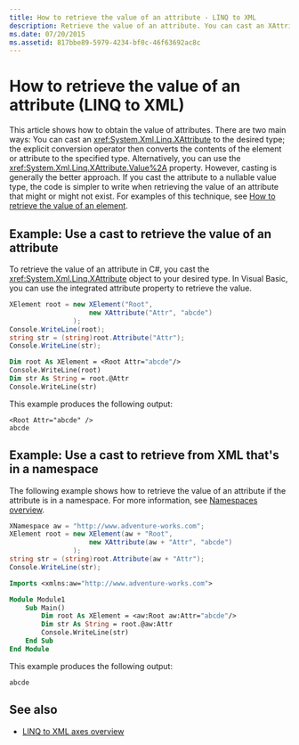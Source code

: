 ```yaml
---
title: How to retrieve the value of an attribute - LINQ to XML
description: Retrieve the value of an attribute. You can cast an XAttribute to the desired type, or use the XAttribute.Value property.
ms.date: 07/20/2015
ms.assetid: 817bbe89-5979-4234-bf0c-46f63692ac8c
---
```


# How to retrieve the value of an attribute (LINQ to XML)

This article shows how to obtain the value of attributes. There are two main ways: You can cast an <xref:System.Xml.Linq.XAttribute> to the desired type; the explicit conversion operator then converts the contents of the element or attribute to the specified type. Alternatively, you can use the <xref:System.Xml.Linq.XAttribute.Value%2A> property. However, casting is generally the better approach. If you cast the attribute to a nullable value type, the code is simpler to write when retrieving the value of an attribute that might or might not exist. For examples of this technique, see [How to retrieve the value of an element](retrieve-value-element.md).

## Example: Use a cast to retrieve the value of an attribute

To retrieve the value of an attribute in C#, you cast the <xref:System.Xml.Linq.XAttribute> object to your desired type. In Visual Basic, you can use the integrated attribute property to retrieve the value.

```csharp
XElement root = new XElement("Root",
                    new XAttribute("Attr", "abcde")
                );
Console.WriteLine(root);
string str = (string)root.Attribute("Attr");
Console.WriteLine(str);
```

```vb
Dim root As XElement = <Root Attr="abcde"/>
Console.WriteLine(root)
Dim str As String = root.@Attr
Console.WriteLine(str)
```

This example produces the following output:

```output
<Root Attr="abcde" />
abcde
```

## Example: Use a cast to retrieve from XML that's in a namespace

The following example shows how to retrieve the value of an attribute if the attribute is in a namespace. For more information, see [Namespaces overview](namespaces-overview.md).

```csharp
XNamespace aw = "http://www.adventure-works.com";
XElement root = new XElement(aw + "Root",
                    new XAttribute(aw + "Attr", "abcde")
                );
string str = (string)root.Attribute(aw + "Attr");
Console.WriteLine(str);
```

```vb
Imports <xmlns:aw="http://www.adventure-works.com">

Module Module1
    Sub Main()
        Dim root As XElement = <aw:Root aw:Attr="abcde"/>
        Dim str As String = root.@aw:Attr
        Console.WriteLine(str)
    End Sub
End Module
```

This example produces the following output:

```output
abcde
```

## See also

- [LINQ to XML axes overview](linq-xml-axes-overview.md)
